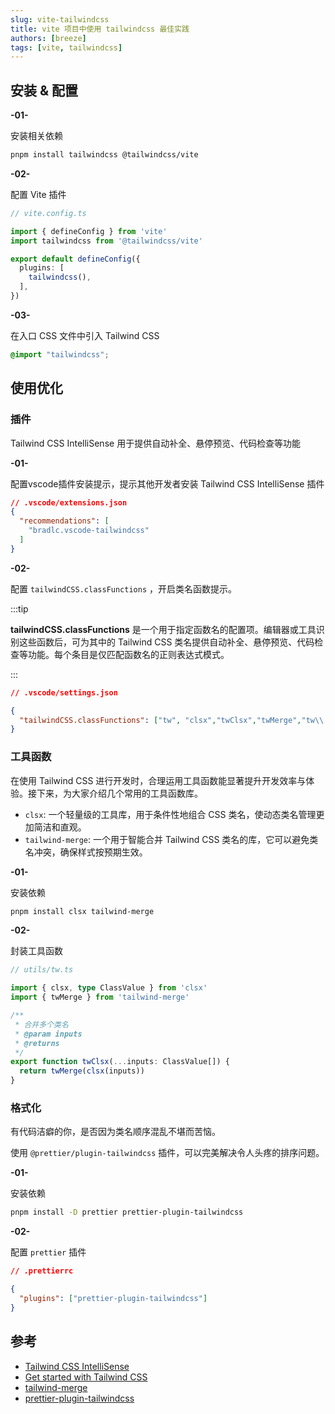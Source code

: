```yaml
---
slug: vite-tailwindcss
title: vite 项目中使用 tailwindcss 最佳实践
authors: [breeze]
tags: [vite, tailwindcss]
---
```




## 安装 & 配置
**-01-** 

安装相关依赖

```bash
pnpm install tailwindcss @tailwindcss/vite
```

**-02-**

配置 Vite 插件

```ts
// vite.config.ts

import { defineConfig } from 'vite'
import tailwindcss from '@tailwindcss/vite'

export default defineConfig({
  plugins: [
    tailwindcss(),
  ],
})
```

**-03-**

在入口 CSS 文件中引入 Tailwind CSS

```css
@import "tailwindcss";
```


## 使用优化

### 插件
Tailwind CSS IntelliSense 用于提供自动补全、悬停预览、代码检查等功能

**-01-**

配置vscode插件安装提示，提示其他开发者安装 Tailwind CSS IntelliSense 插件
```json
// .vscode/extensions.json
{
  "recommendations": [
    "bradlc.vscode-tailwindcss"
  ]
}
```
**-02-**

配置 `tailwindCSS.classFunctions` ，开启类名函数提示。

:::tip

**tailwindCSS.classFunctions** 是一个用于指定函数名的配置项。编辑器或工具识别这些函数后，可为其中的 Tailwind CSS 类名提供自动补全、悬停预览、代码检查等功能。每个条目是仅匹配函数名的正则表达式模式。

:::

```json
// .vscode/settings.json

{
  "tailwindCSS.classFunctions": ["tw", "clsx","twClsx","twMerge","tw\\.[a-z-]+"]
}
```

### 工具函数
在使用 Tailwind CSS 进行开发时，合理运用工具函数能显著提升开发效率与体验。接下来，为大家介绍几个常用的工具函数库。
- `clsx`: 一个轻量级的工具库，用于条件性地组合 CSS 类名，使动态类名管理更加简洁和直观。
- `tailwind-merge`: 一个用于智能合并 Tailwind CSS 类名的库，它可以避免类名冲突，确保样式按预期生效。


**-01-**

安装依赖
```bash
pnpm install clsx tailwind-merge
```

**-02-**

封装工具函数
```ts
// utils/tw.ts

import { clsx, type ClassValue } from 'clsx'
import { twMerge } from 'tailwind-merge'

/**
 * 合并多个类名
 * @param inputs
 * @returns
 */
export function twClsx(...inputs: ClassValue[]) {
  return twMerge(clsx(inputs))
}
```

### 格式化
有代码洁癖的你，是否因为类名顺序混乱不堪而苦恼。

使用 `@prettier/plugin-tailwindcss` 插件，可以完美解决令人头疼的排序问题。

**-01-**

安装依赖
```bash
pnpm install -D prettier prettier-plugin-tailwindcss
```

**-02-**

配置 `prettier` 插件

```json
// .prettierrc

{
  "plugins": ["prettier-plugin-tailwindcss"]
}
```

## 参考
- [Tailwind CSS IntelliSense](https://marketplace.visualstudio.com/items?itemName=bradlc.vscode-tailwindcss)
- [Get started with Tailwind CSS](https://tailwindcss.com/docs/installation/using-vite)
- [tailwind-merge](https://github.com/dcastil/tailwind-merge)
- [prettier-plugin-tailwindcss](https://github.com/tailwindlabs/prettier-plugin-tailwindcss)
